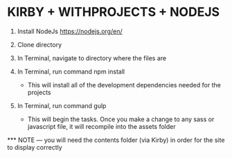 # KIRBY + WITHPROJECTS + NODEJS

1) Install NodeJs <https://nodejs.org/en/>

2) Clone directory

3) In Terminal, navigate to directory where the files are

4) In Terminal, run command npm install

	- This will install all of the development dependencies needed for the projects
	
5) In Terminal, run command gulp

	- This will begin the tasks. Once you make a change to any sass or javascript file, it will recompile into the assets folder
	
	
	
	
*** NOTE — you will need the contents folder (via Kirby) in order for the site to display correctly
